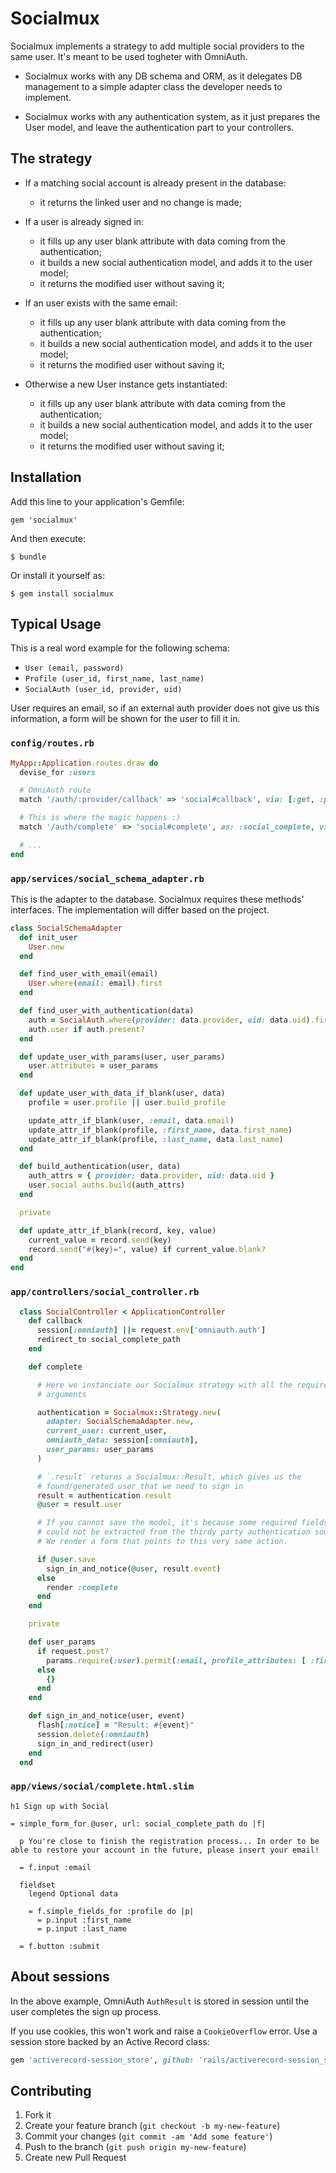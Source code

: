 # Socialmux

Socialmux implements a strategy to add multiple social providers to the same
user. It's meant to be used togheter with OmniAuth.

* Socialmux works with any DB schema and ORM, as it delegates DB management to 
a simple adapter class the developer needs to implement.

* Socialmux works with any authentication system, as it just prepares the User
  model, and leave the authentication part to your controllers.

## The strategy

* If a matching social account is already present in the database:
  * it returns the linked user and no change is made;

* If a user is already signed in:
   * it fills up any user blank attribute with data coming from the
     authentication;
   * it builds a new social authentication model, and adds it to the user model;
   * it returns the modified user without saving it;

* If an user exists with the same email:
   * it fills up any user blank attribute with data coming from the
     authentication;
   * it builds a new social authentication model, and adds it to the user model;
   * it returns the modified user without saving it;

* Otherwise a new User instance gets instantiated:
   * it fills up any user blank attribute with data coming from the
     authentication;
   * it builds a new social authentication model, and adds it to the user model;
   * it returns the modified user without saving it;

## Installation

Add this line to your application's Gemfile:

    gem 'socialmux'

And then execute:

    $ bundle

Or install it yourself as:

    $ gem install socialmux

## Typical Usage

This is a real word example for the following schema:

* `User (email, password)`
* `Profile (user_id, first_name, last_name)`
* `SocialAuth (user_id, provider, uid)`

User requires an email, so if an external auth provider does not give us this 
information, a form will be shown for the user to fill it in.

### `config/routes.rb`

```ruby
MyApp::Application.routes.draw do
  devise_for :users

  # OmniAuth route
  match '/auth/:provider/callback' => 'social#callback', via: [:get, :post]

  # This is where the magic happens :)
  match '/auth/complete' => 'social#complete', as: :social_complete, via: [:get, :post], as: :social_complete

  # ...
end
```

### `app/services/social_schema_adapter.rb`

This is the adapter to the database. Socialmux requires these methods'
interfaces. The implementation will differ based on the project.

```ruby
class SocialSchemaAdapter
  def init_user
    User.new
  end

  def find_user_with_email(email)
    User.where(email: email).first
  end

  def find_user_with_authentication(data)
    auth = SocialAuth.where(provider: data.provider, uid: data.uid).first
    auth.user if auth.present?
  end

  def update_user_with_params(user, user_params)
    user.attributes = user_params
  end

  def update_user_with_data_if_blank(user, data)
    profile = user.profile || user.build_profile

    update_attr_if_blank(user, :email, data.email)
    update_attr_if_blank(profile, :first_name, data.first_name)
    update_attr_if_blank(profile, :last_name, data.last_name)
  end

  def build_authentication(user, data)
    auth_attrs = { provider: data.provider, uid: data.uid }
    user.social_auths.build(auth_attrs)
  end

  private

  def update_attr_if_blank(record, key, value)
    current_value = record.send(key)
    record.send("#{key}=", value) if current_value.blank?
  end
end
```

### `app/controllers/social_controller.rb`

```ruby
  class SocialController < ApplicationController
    def callback
      session[:omniauth] ||= request.env['omniauth.auth']
      redirect_to social_complete_path
    end

    def complete

      # Here we instanciate our Socialmux strategy with all the required
      # arguments

      authentication = Socialmux::Strategy.new(
        adapter: SocialSchemaAdapter.new,
        current_user: current_user,
        omniauth_data: session[:omniauth],
        user_params: user_params
      )

      # `.result` returns a Socialmux::Result, which gives us the
      # found/generated user that we need to sign in
      result = authentication.result
      @user = result.user

      # If you cannot save the model, it's because some required fields
      # could not be extracted from the thirdy party authentication source.
      # We render a form that points to this very same action.

      if @user.save
        sign_in_and_notice(@user, result.event)
      else
        render :complete
      end
    end

    private

    def user_params
      if request.post?
        params.require(:user).permit(:email, profile_attributes: [ :first_name, :last_name ])
      else
        {}
      end
    end

    def sign_in_and_notice(user, event)
      flash[:notice] = "Result: #{event}"
      session.delete(:omniauth)
      sign_in_and_redirect(user)
    end
  end
```

### `app/views/social/complete.html.slim`

```slim
h1 Sign up with Social

= simple_form_for @user, url: social_complete_path do |f|

  p You're close to finish the registration process... In order to be able to restore your account in the future, please insert your email!

  = f.input :email

  fieldset
    legend Optional data

    = f.simple_fields_for :profile do |p|
      = p.input :first_name
      = p.input :last_name

  = f.button :submit
```

## About sessions

In the above example, OmniAuth `AuthResult` is stored in session until the user
completes the sign up process.

If you use cookies, this won't work and raise a `CookieOverflow` error. Use a
session store backed by an Active Record class:

```ruby
gem 'activerecord-session_store', github: 'rails/activerecord-session_store'
```

## Contributing

1. Fork it
2. Create your feature branch (`git checkout -b my-new-feature`)
3. Commit your changes (`git commit -am 'Add some feature'`)
4. Push to the branch (`git push origin my-new-feature`)
5. Create new Pull Request

